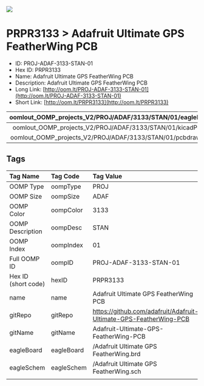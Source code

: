 


  
![][im]
# PRPR3133 > Adafruit Ultimate GPS FeatherWing PCB

- ID: PROJ-ADAF-3133-STAN-01
- Hex ID: PRPR3133
- Name: Adafruit Ultimate GPS FeatherWing PCB
- Description: Adafruit Ultimate GPS FeatherWing PCB
- Long Link: [http://oom.lt/PROJ-ADAF-3133-STAN-01](http://oom.lt/PROJ-ADAF-3133-STAN-01)
- Short Link: [http://oom.lt/PRPR3133](http://oom.lt/PRPR3133)
  

|oomlout_OOMP_projects_V2/PROJ/ADAF/3133/STAN/01/eagleImage.png|oomlout_OOMP_projects_V2/PROJ/ADAF/3133/STAN/01/eagleSchemImage.png|oomlout_OOMP_projects_V2/PROJ/ADAF/3133/STAN/01/kicadPcb3dFront.png|oomlout_OOMP_projects_V2/PROJ/ADAF/3133/STAN/01/kicadPcb3dBack.png|
| :---: | :---: | :---: | :---: |
|oomlout_OOMP_projects_V2/PROJ/ADAF/3133/STAN/01/kicadPcb3d.png|oomlout_OOMP_projects_V2/PROJ/ADAF/3133/STAN/01/bomBack.png|oomlout_OOMP_projects_V2/PROJ/ADAF/3133/STAN/01/bomFront.png|oomlout_OOMP_projects_V2/PROJ/ADAF/3133/STAN/01/pcbdraw.svg|
|oomlout_OOMP_projects_V2/PROJ/ADAF/3133/STAN/01/pcbdrawBack.svg||||

## Tags
  

|Tag Name|Tag Code|Tag Value|
| :--- | :--- | :--- |
|OOMP Type|oompType|PROJ|
|OOMP Size|oompSize|ADAF|
|OOMP Color|oompColor|3133|
|OOMP Description|oompDesc|STAN|
|OOMP Index|oompIndex|01|
|Full OOMP ID|oompID|PROJ-ADAF-3133-STAN-01|
|Hex ID (short code)|hexID|PRPR3133|
|name|name|Adafruit Ultimate GPS FeatherWing PCB|
|gitRepo|gitRepo|https://github.com/adafruit/Adafruit-Ultimate-GPS-FeatherWing-PCB|
|gitName|gitName|Adafruit-Ultimate-GPS-FeatherWing-PCB|
|eagleBoard|eagleBoard|/Adafruit Ultimate GPS FeatherWing.brd|
|eagleSchem|eagleSchem|/Adafruit Ultimate GPS FeatherWing.sch|
||||



[im]: PROJ/ADAF/3133/STAN/01/kicadPcb3d_450.png
